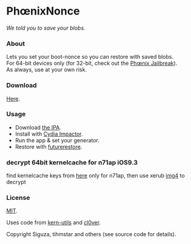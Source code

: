 # PhœnixNonce

_We told you to save your blobs._

### About

Lets you set your boot-nonce so you can restore with saved blobs.  
For 64-bit devices only (for 32-bit, check out the [Phœnix Jailbreak](https://phoenixpwn.com)).  
As always, use at your own risk.

### Download

[Here](https://github.com/Siguza/PhoenixNonce/releases).

### Usage

- Download [the IPA](https://github.com/Siguza/PhoenixNonce/releases).
- Install with [Cydia Impactor](http://www.cydiaimpactor.com/).
- Run the app & set your generator.
- Restore with [futurerestore](https://github.com/tihmstar/futurerestore).

### decrypt 64bit kernelcache for n71ap iOS9.3

find kernelcache keys from [here](https://www.theiphonewiki.com/wiki/Eagle_13E234_(iPhone8,1)) only for n71ap, then use xerub [img4](https://github.com/xerub/img4tool) to decrypt

### License

[MIT](https://github.com/Siguza/PhoenixNonce/blob/master/LICENSE).

Uses code from [kern-utils](https://github.com/Siguza/ios-kern-utils) and [cl0ver](https://github.com/Siguza/cl0ver).

Copyright Siguza, tihmstar and others (see source code for details).
